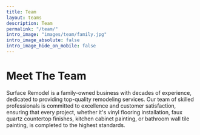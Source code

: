 ```yaml
---
title: Team
layout: teams
description: Team
permalink: "/team/"
intro_image: "images/team/family.jpg"
intro_image_absolute: false
intro_image_hide_on_mobile: false
---
```


# Meet The Team

Surface Remodel is a family-owned business with decades of experience, dedicated to providing top-quality remodeling services. Our team of skilled professionals is committed to excellence and customer satisfaction, ensuring that every project, whether it's vinyl flooring installation, faux quartz countertop finishes, kitchen cabinet painting, or bathroom wall tile painting, is completed to the highest standards. 
